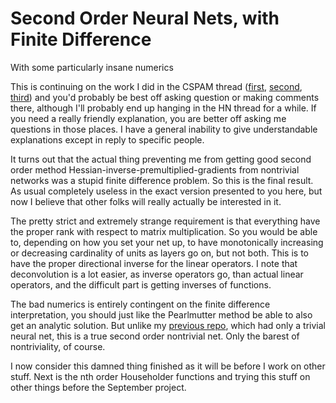 Second Order Neural Nets, with Finite Difference
=====

With some particularly insane numerics

This is continuing on the work I did in the CSPAM thread ([first](https://github.com/howonlee/bobdobbshess), [second](https://github.com/howonlee/bobdobbsnewton), [third](https://github.com/howonlee/twostrangethings)) and you'd probably be best off asking question or making comments there, although I'll probably end up hanging in the HN thread for a while. If you need a really friendly explanation, you are better off asking me questions in those places. I have a general inability to give understandable explanations except in reply to specific people.

It turns out that the actual thing preventing me from getting good second order method Hessian-inverse-premultiplied-gradients from nontrivial networks was a stupid finite difference problem. So this is the final result. As usual completely useless in the exact version presented to you here, but now I believe that other folks will really actually be interested in it.

The pretty strict and extremely strange requirement is that everything have the proper rank with respect to matrix multiplication. So you would be able to, depending on how you set your net up, to have monotonically increasing or decreasing cardinality of units as layers go on, but not both. This is to have the proper directional inverse for the linear operators. I note that deconvolution is a lot easier, as inverse operators go, than actual linear operators, and the difficult part is getting inverses of functions.

The bad numerics is entirely contingent on the finite difference interpretation, you should just like the Pearlmutter method be able to also get an analytic solution. But unlike my [previous repo](https://github.com/howonlee/twostrangethings), which had only a trivial neural net, this is a true second order nontrivial net. Only the barest of nontriviality, of course.

I now consider this damned thing finished as it will be before I work on other stuff. Next is the nth order Householder functions and trying this stuff on other things before the September project.
